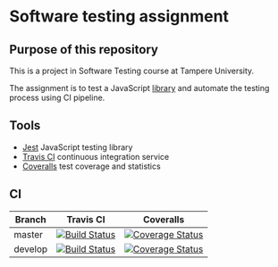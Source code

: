 # Software testing assignment

## Purpose of this repository

This is a project in Software Testing course at Tampere University.

The assignment is to test a JavaScript [library](https://github.com/otula/COMP.SE.200-2021-2022-1) and automate the testing process using CI pipeline.

## Tools
<ul>
    <li><a href="https://jestjs.io/">Jest</a> JavaScript testing library</li>
    <li><a href="https://www.travis-ci.com/">Travis CI</a> continuous integration service</li>
    <li><a href="https://coveralls.io/">Coveralls</a> test coverage and statistics</li>
</ul>

## CI
|Branch|Travis CI|Coveralls|
|---|---|---|
|master|[![Build Status](https://app.travis-ci.com/Moisiov/SoftwareTesting.svg?branch=master)](https://app.travis-ci.com/Moisiov/SoftwareTesting)|[![Coverage Status](https://coveralls.io/repos/github/Moisiov/SoftwareTesting/badge.svg?branch=master)](https://coveralls.io/github/Moisiov/SoftwareTesting?branch=master)|
|develop|[![Build Status](https://app.travis-ci.com/Moisiov/SoftwareTesting.svg?branch=develop)](https://app.travis-ci.com/Moisiov/SoftwareTesting)|[![Coverage Status](https://coveralls.io/repos/github/Moisiov/SoftwareTesting/badge.svg?branch=develop)](https://coveralls.io/github/Moisiov/SoftwareTesting?branch=develop)|
